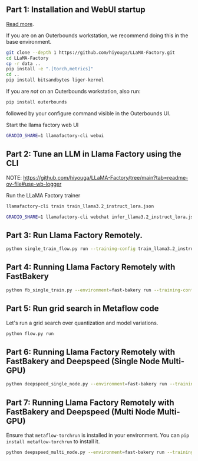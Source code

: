 ## Part 1: Installation and WebUI startup
[Read more](https://github.com/hiyouga/LLaMA-Factory?tab=readme-ov-file#installation).

If you are on an Outerbounds workstation, we recommend doing this in the base environment.
```bash
git clone --depth 1 https://github.com/hiyouga/LLaMA-Factory.git
cd LLaMA-Factory
cp -r data ..
pip install -e ".[torch,metrics]"
cd ..
pip install bitsandbytes liger-kernel
```

If you are _not_ on an Outerbounds workstation, also run:
```bash
pip install outerbounds
```
followed by your configure command visible in the Outerbounds UI.

Start the llama factory web UI

```bash
GRADIO_SHARE=1 llamafactory-cli webui
```

## Part 2: Tune an LLM in Llama Factory using the CLI

NOTE: https://github.com/hiyouga/LLaMA-Factory/tree/main?tab=readme-ov-file#use-wb-logger

Run the LLaMA Factory trainer
```bash
llamafactory-cli train train_llama3.2_instruct_lora.json 
```

```bash
GRADIO_SHARE=1 llamafactory-cli webchat infer_llama3.2_instruct_lora.json
```

## Part 3: Run Llama Factory Remotely. 

```bash
python single_train_flow.py run --training-config train_llama3.2_instruct_lora.json
```

## Part 4: Running Llama Factory Remotely with FastBakery
    
```bash
python fb_single_train.py --environment=fast-bakery run --training-config train_llama3.2_instruct_lora.json
```

## Part 5: Run grid search in Metaflow code
Let's run a grid search over quantization and model variations.

```bash
python flow.py run
```

## Part 6: Running Llama Factory Remotely with FastBakery and Deepspeed (Single Node Multi-GPU)

```bash
python deepspeed_single_node.py --environment=fast-bakery run --training-config train_llama3.1_instruct_deepspeed.json
```


## Part 7: Running Llama Factory Remotely with FastBakery and Deepspeed (Multi Node Multi-GPU)
    
Ensure that `metaflow-torchrun` is installed in your environment. You can `pip install metaflow-torchrun` to install it.
```bash
python deepspeed_multi_node.py --environment=fast-bakery run --training-config train_llama3.1_instruct_deepspeed.json
```

